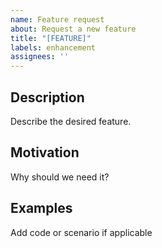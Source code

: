 ```yaml
---
name: Feature request
about: Request a new feature
title: "[FEATURE]"
labels: enhancement
assignees: ''
---
```


## Description
Describe the desired feature.

## Motivation
Why should we need it?

## Examples
Add code or scenario if applicable
